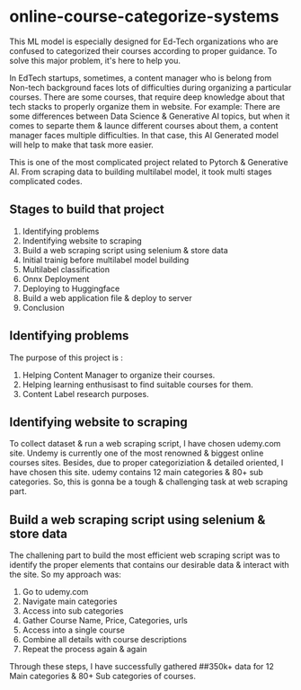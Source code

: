 # online-course-categorize-systems
This ML model is especially designed for Ed-Tech organizations who are confused to categorized their courses according to proper guidance. To solve this major problem, it's here to help you. 

In EdTech startups, sometimes, a content manager who is belong from Non-tech background faces lots of difficulties during organizing a particular courses. There are some courses, that require deep knowledge about that tech stacks to properly organize them in website. For example: There are some differences between Data Science & Generative AI topics, but when it comes to separte them & launce different courses about them, a content manager faces multiple difficulties. In that case, this AI Generated model will help to make that task more easier. 

This is one of the most complicated project related to Pytorch & Generative AI. From scraping data to building multilabel model, it took multi stages complicated codes. 

## Stages to build that project 
1. Identifying problems
2. Indentifying website to scraping
3. Build a web scraping script using selenium & store data
4. Initial trainig before multilabel model building
5. Multilabel classification
6. Onnx Deployment
7. Deploying to Huggingface
8. Build a web application file & deploy to server
9. Conclusion


## Identifying problems

The purpose of this project is :

1. Helping Content Manager to organize their courses.
2. Helping learning enthusisast to find suitable courses for them.
3. Content Label research purposes.


## Identifying website to scraping

To collect dataset & run a web scraping script, I have chosen udemy.com site. Undemy is currently one of the most renowned & biggest online courses sites. Besides, due to proper categoriziation & detailed oriented, I have chosen this site. udemy contains 12 main categories & 80+ sub categories. So, this is gonna be a tough & challenging task at web scraping part. 

## Build a web scraping script using selenium & store data

The challening part to build the most efficient web scraping script was to identify the proper elements that contains our desirable data & interact with the site. So my approach was:

1. Go to udemy.com
2. Navigate main categories
3. Access into sub categories
4. Gather Course Name, Price, Categories, urls
5. Access into a single course
6. Combine all details with course descriptions
7. Repeat the process again & again

Through these steps, I have successfully gathered ##350k+ data for 12 Main categories & 80+ Sub categories of courses. 
